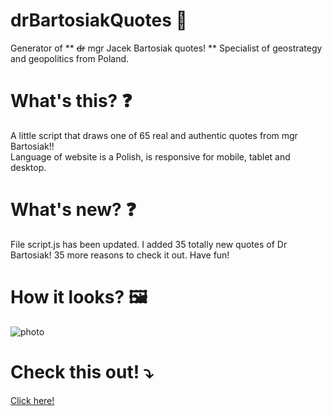 # drBartosiakQuotes :file_folder:
Generator of ** 	~~dr~~ mgr Jacek Bartosiak quotes! **  Specialist of geostrategy and geopolitics from Poland.

# What's this? :question:
A little script that draws one of 65 real and authentic quotes from mgr Bartosiak!!</br>
Language of website is a Polish, is responsive for mobile, tablet and desktop.

# What's new? :question:
File script.js has been updated. I added 35 totally new quotes of Dr Bartosiak! 35 more reasons to check it out. Have fun!

# How it looks? 🖼️
![photo](https://i.imgur.com/kAKjxNN.png)

# Check this out! :arrow_heading_down:
[Click here!](https://emarcins.github.io/drBartosiakQuotes)
